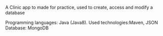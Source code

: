 A Clinic app to made for practice, used to create, access and modify a database

Programming languages: Java (Java8).
Used technologies:Maven, JSON
Database: MongoDB